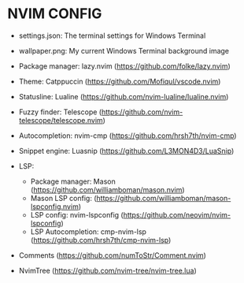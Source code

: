 # NVIM CONFIG

- settings.json: The terminal settings for Windows Terminal
- wallpaper.png: My current Windows Terminal background image

- Package manager: lazy.nvim (https://github.com/folke/lazy.nvim)
- Theme: Catppuccin (https://github.com/Mofiqul/vscode.nvim)
- Statusline: Lualine (https://github.com/nvim-lualine/lualine.nvim)
- Fuzzy finder: Telescope (https://github.com/nvim-telescope/telescope.nvim)
- Autocompletion: nvim-cmp (https://github.com/hrsh7th/nvim-cmp)
- Snippet engine: Luasnip (https://github.com/L3MON4D3/LuaSnip)
- LSP:
  - Package manager: Mason (https://github.com/williamboman/mason.nvim)
  - Mason LSP config: (https://github.com/williamboman/mason-lspconfig.nvim)
  - LSP config: nvim-lspconfig (https://github.com/neovim/nvim-lspconfig)
  - LSP Autocompletion: cmp-nvim-lsp (https://github.com/hrsh7th/cmp-nvim-lsp)
- Comments (https://github.com/numToStr/Comment.nvim)
- NvimTree (https://github.com/nvim-tree/nvim-tree.lua)

